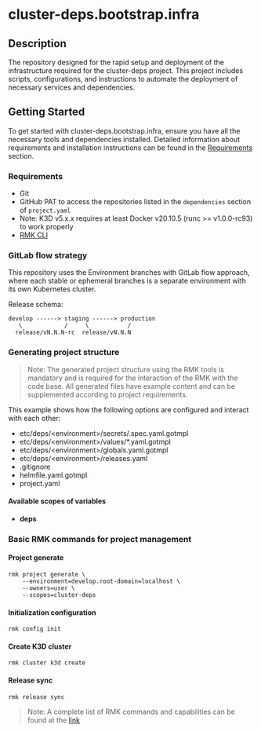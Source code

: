# cluster-deps.bootstrap.infra

## Description

The repository designed for the rapid setup and deployment of the infrastructure required for the cluster-deps project. 
This project includes scripts, configurations, and instructions to automate the deployment of necessary services and dependencies.

## Getting Started

To get started with cluster-deps.bootstrap.infra, ensure you have all the necessary tools and dependencies installed. 
Detailed information about requirements and installation instructions can be found in the [Requirements](#requirements) section.

### Requirements

- Git 
- GitHub PAT to access the repositories listed in the `dependencies` section of `project.yaml`
- Note: K3D v5.x.x requires at least Docker v20.10.5 (runc >= v1.0.0-rc93) to work properly
- [RMK CLI](https://edenlabllc.github.io/rmk/latest)

### GitLab flow strategy

This repository uses the Environment branches with GitLab flow approach,
where each stable or ephemeral branches is a separate environment with its own Kubernetes cluster.

Release schema:
```text
develop ------> staging ------> production
   \            /     \           /
  release/vN.N.N-rc  release/vN.N.N
```

### Generating project structure

> Note: The generated project structure using the RMK tools is mandatory and is required for the interaction of the RMK with the code base. 
> All generated files have example content and can be supplemented according to project requirements.

This example shows how the following options are configured and interact with each other:

- etc/deps/\<environment>/secrets/.spec.yaml.gotmpl
- etc/deps/\<environment>/values/*.yaml.gotmpl
- etc/deps/\<environment>/globals.yaml.gotmpl
- etc/deps/\<environment>/releases.yaml
- .gitignore
- helmfile.yaml.gotmpl
- project.yaml


#### Available scopes of variables

- **deps**

### Basic RMK commands for project management

#### Project generate

```shell
rmk project generate \
    --environment=develop.root-domain=localhost \
    --owners=user \
    --scopes=cluster-deps
```

#### Initialization configuration

```shell
rmk config init
```

#### Create K3D cluster

```shell
rmk cluster k3d create
```

#### Release sync

```shell
rmk release sync
```

> Note: A complete list of RMK commands and capabilities can be found at the [link](https://edenlabllc.github.io/rmk/latest)
